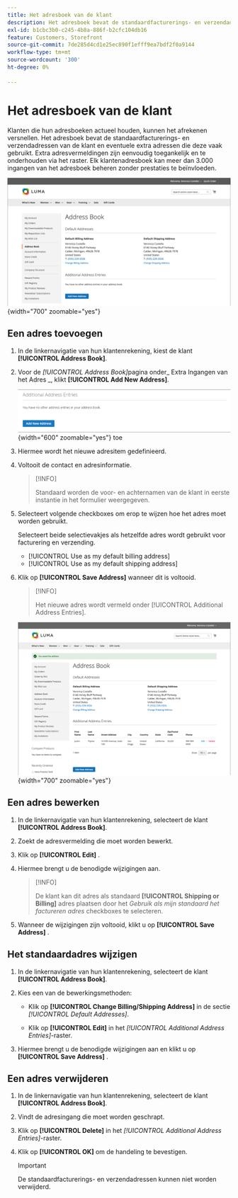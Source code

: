 ```yaml
---
title: Het adresboek van de klant
description: Het adresboek bevat de standaardfacturerings- en verzendadressen van de klant en eventuele extra adressen die deze vaak gebruikt.
exl-id: b1cbc3b0-c245-4b8a-886f-b2cfc104db16
feature: Customers, Storefront
source-git-commit: 7de285d4cd1e25ec890f1efff9ea7bdf2f0a9144
workflow-type: tm+mt
source-wordcount: '300'
ht-degree: 0%

---
```


# Het adresboek van de klant

Klanten die hun adresboeken actueel houden, kunnen het afrekenen versnellen. Het adresboek bevat de standaardfacturerings- en verzendadressen van de klant en eventuele extra adressen die deze vaak gebruikt. Extra adresvermeldingen zijn eenvoudig toegankelijk en te onderhouden via het raster. Elk klantenadresboek kan meer dan 3.000 ingangen van het adresboek beheren zonder prestaties te beïnvloeden.

![&#x200B; Boek van het Adres &#x200B;](assets/customer-account-dashboard-address-book.png){width="700" zoomable="yes"}

## Een adres toevoegen

1. In de linkernavigatie van hun klantenrekening, kiest de klant **[!UICONTROL Address Book]**.

1. Voor de _[!UICONTROL Address Book]_&#x200B;pagina onder_ Extra Ingangen van het Adres _, klikt **[!UICONTROL Add New Address]**.

   ![&#x200B; voeg Nieuw Adres &#x200B;](assets/add-new-address.png){width="600" zoomable="yes"} toe

1. Hiermee wordt het nieuwe adresitem gedefinieerd.

1. Voltooit de contact en adresinformatie.

   >[!INFO]
   >
   >Standaard worden de voor- en achternamen van de klant in eerste instantie in het formulier weergegeven.

1. Selecteert volgende checkboxes om erop te wijzen hoe het adres moet worden gebruikt.

   Selecteert beide selectievakjes als hetzelfde adres wordt gebruikt voor facturering en verzending.

   * [!UICONTROL Use as my default billing address]
   * [!UICONTROL Use as my default shipping address]

1. Klik op **[!UICONTROL Save Address]** wanneer dit is voltooid.

   >[!INFO]
   >
   >Het nieuwe adres wordt vermeld onder [!UICONTROL Additional Address Entries].

   ![&#x200B; Extra Ingangen van het Adres &#x200B;](assets/customer-account-dashboard-address-saved.png){width="700" zoomable="yes"}

## Een adres bewerken

1. In de linkernavigatie van hun klantenrekening, selecteert de klant **[!UICONTROL Address Book]**.

1. Zoekt de adresvermelding die moet worden bewerkt.

1. Klik op **[!UICONTROL Edit]** .

1. Hiermee brengt u de benodigde wijzigingen aan.

   >[!INFO]
   >
   >De klant kan dit adres als standaard **[!UICONTROL Shipping or Billing]** adres plaatsen door het _Gebruik als mijn standaard het factureren adres_ checkboxes te selecteren.

1. Wanneer de wijzigingen zijn voltooid, klikt u op **[!UICONTROL Save Address]** .

## Het standaardadres wijzigen

1. In de linkernavigatie van hun klantenrekening, selecteert de klant **[!UICONTROL Address Book]**.

1. Kies een van de bewerkingsmethoden:

   * Klik op **[!UICONTROL Change Billing/Shipping Address]** in de sectie _[!UICONTROL Default Addresses]_.

   * Klik op **[!UICONTROL Edit]** in het _[!UICONTROL Additional Address Entries]_-raster.

1. Hiermee brengt u de benodigde wijzigingen aan en klikt u op **[!UICONTROL Save Address]** .

## Een adres verwijderen

1. In de linkernavigatie van hun klantenrekening, selecteert de klant **[!UICONTROL Address Book]**.

1. Vindt de adresingang die moet worden geschrapt.

1. Klik op **[!UICONTROL Delete]** in het _[!UICONTROL Additional Address Entries]_-raster.

1. Klik op **[!UICONTROL OK]** om de handeling te bevestigen.

   >[!IMPORTANT]
   >
   >De standaardfacturerings- en verzendadressen kunnen niet worden verwijderd.
